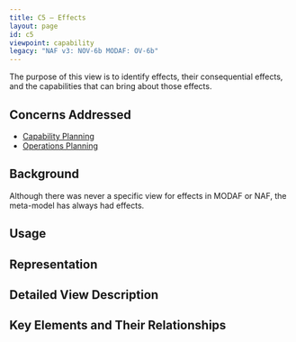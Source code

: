 ```yaml
---
title: C5 – Effects
layout: page
id: c5
viewpoint: capability
legacy: "NAF v3: NOV-6b MODAF: OV-6b"
---
```




The purpose of this view is to identify effects, their consequential
effects, and the capabilities that can bring about those effects.

## Concerns Addressed

-   [Capability Planning](/glossary/capability-planning/)
-   [Operations Planning](/glossary/operations-planning/)

## Background

Although there was never a specific view for effects in MODAF or NAF,
the meta-model has always had effects.

## Usage


## Representation


## Detailed View Description


## Key Elements and Their Relationships
